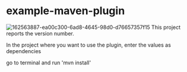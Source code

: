 # example-maven-plugin
![162563887-ea00c300-6ad8-4645-98d0-d76657357f15](https://user-images.githubusercontent.com/65858349/164315580-20d96c62-a328-4e44-8fea-00243faa6776.jpg)
This project reports the version number.

In the project where you want to use the plugin, enter the values ​​as dependencies

go to terminal and run 'mvn install'
